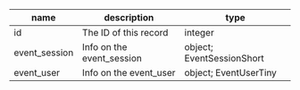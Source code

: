 | name          | description               | type                      |
|---------------|---------------------------|---------------------------|
| id            | The ID of this record     | integer                   |
| event_session | Info on the event_session | object; EventSessionShort |
| event_user    | Info on the event_user    | object; EventUserTiny     |